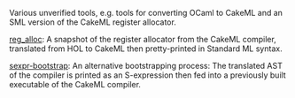 Various unverified tools, e.g. tools for converting OCaml to CakeML
and an SML version of the CakeML register allocator.

[reg_alloc](reg_alloc):
A snapshot of the register allocator from the CakeML compiler, translated from
HOL to CakeML then pretty-printed in Standard ML syntax.

[sexpr-bootstrap](sexpr-bootstrap):
An alternative bootstrapping process: The translated AST of the compiler is
printed as an S-expression then fed into a previously built executable of the
CakeML compiler.

